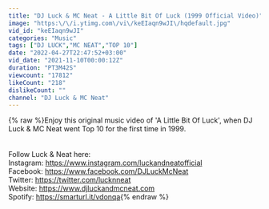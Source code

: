 ```yaml
---
title: "DJ Luck & MC Neat - A Little Bit Of Luck (1999 Official Video)"
image: "https:\/\/i.ytimg.com\/vi\/keEIaqn9wJI\/hqdefault.jpg"
vid_id: "keEIaqn9wJI"
categories: "Music"
tags: ["DJ LUCK","MC NEAT","TOP 10"]
date: "2022-04-27T22:47:52+03:00"
vid_date: "2021-11-10T00:00:12Z"
duration: "PT3M42S"
viewcount: "17812"
likeCount: "218"
dislikeCount: ""
channel: "DJ Luck & MC Neat"
---
```

{% raw %}Enjoy this original music video of 'A Little Bit Of Luck', when DJ Luck &amp; MC Neat went Top 10 for the first time in 1999.<br /><br /><br />Follow Luck &amp; Neat here:<br />Instagram: <a rel="nofollow" target="blank" href="https://www.instagram.com/luckandneatofficial">https://www.instagram.com/luckandneatofficial</a><br />Facebook: <a rel="nofollow" target="blank" href="https://www.facebook.com/DJLuckMcNeat">https://www.facebook.com/DJLuckMcNeat</a><br />Twitter: <a rel="nofollow" target="blank" href="https://twitter.com/lucknneat">https://twitter.com/lucknneat</a><br />Website: <a rel="nofollow" target="blank" href="https://www.djluckandmcneat.com">https://www.djluckandmcneat.com</a><br />Spotify: <a rel="nofollow" target="blank" href="https://smarturl.it/vdonqa">https://smarturl.it/vdonqa</a>{% endraw %}

